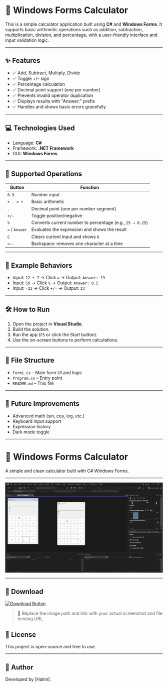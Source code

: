 # 🧮 Windows Forms Calculator

This is a simple calculator application built using **C#** and **Windows Forms**. It supports basic arithmetic operations such as addition, subtraction, multiplication, division, and percentage, with a user-friendly interface and input validation logic.

---

## ✨ Features

- ✅ Add, Subtract, Multiply, Divide
- ✅ Toggle +/- sign
- ✅ Percentage calculation
- ✅ Decimal point support (one per number)
- ✅ Prevents invalid operator duplication
- ✅ Displays results with "Answer:" prefix
- ✅ Handles and shows basic errors gracefully

---

## 💻 Technologies Used

- Language: **C#**
- Framework: **.NET Framework**
- GUI: **Windows Forms**

---

## 🔢 Supported Operations

| Button | Function |
|--------|----------|
| `0-9`  | Number input |
| `+ - × ÷` | Basic arithmetic |
| `.`    | Decimal point (one per number segment) |
| `+/-`  | Toggle positive/negative |
| `%`    | Converts current number to percentage (e.g., `25 → 0.25`) |
| `=` / `Answer` | Evaluates the expression and shows the result |
| `C`    | Clears current input and shows `0` |
| `<--`  | Backspace: removes one character at a time |

---

## 🧠 Example Behaviors

- Input: `12 + 7` → Click `=` → Output: `Answer: 19`
- Input: `50` → Click `%` → Output: `Answer: 0.5`
- Input: `-23` → Click `+/-` → Output: `23`

---

## 🛠 How to Run

1. Open the project in **Visual Studio**.
2. Build the solution.
3. Run the app (`F5` or click the Start button).
4. Use the on-screen buttons to perform calculations.

---

## 📁 File Structure

- `Form1.cs` – Main form UI and logic
- `Program.cs` – Entry point
- `README.md` – This file

---

## 🚀 Future Improvements

- Advanced math (sin, cos, log, etc.)
- Keyboard input support
- Expression history
- Dark mode toggle

---


# 🧮 Windows Forms Calculator

A simple and clean calculator built with C# Windows Forms.

---

![Calculator Screenshot](Cals-App.jpg)

---

## 🔽 Download

[![Download Button](https://img.shields.io/badge/Download-Calculator-blue?style=for-the-badge)](https://your-download-link.com/calculator.exe)

> 📌 Replace the image path and link with your actual screenshot and file hosting URL.


## 📜 License

This project is open-source and free to use.

---

## 🙌 Author

Developed by [Halim].

